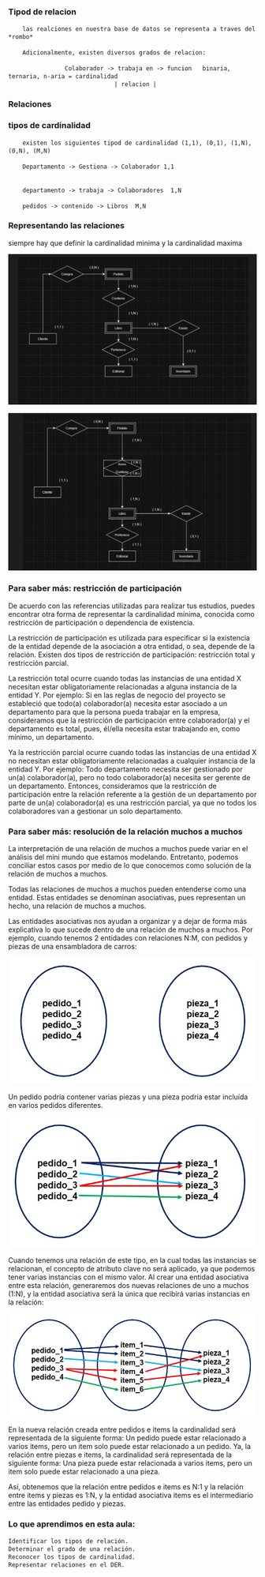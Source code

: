 ### Tipod de relacion
        las realciones en nuestra base de datos se representa a traves del *rombo*

        Adicionalmente, existen diversos grados de relacion:

                    Colaborador -> trabaja en -> funcion   binaria, ternaria, n-aria = cardinalidad
                                  | relacion |

### Relaciones

### tipos de cardinalidad
        existen los siguientes tipod de cardinalidad (1,1), (0,1), (1,N), (0,N), (M,N)

        Departamento -> Gestiona -> Colaborador 1,1


        departamento -> trabaja -> Colaboradores  1,N

        pedidos -> contenido -> Libros  M,N

### Representando las relaciones

siempre hay que definir la cardinalidad minima y la cardinalidad maxima

![alt text](image.png)

![alt text](image-1.png)

### Para saber más: restricción de participación

De acuerdo con las referencias utilizadas para realizar tus estudios, puedes encontrar otra forma de representar la cardinalidad mínima, conocida como restricción de participación o dependencia de existencia.

La restricción de participación es utilizada para especificar si la existencia de la entidad depende de la asociación a otra entidad, o sea, depende de la relación. Existen dos tipos de restricción de participación: restricción total y restricción parcial.

La restricción total ocurre cuando todas las instancias de una entidad X necesitan estar obligatoriamente relacionadas a alguna instancia de la entidad Y. Por ejemplo: Si en las reglas de negocio del proyecto se estableció que todo(a) colaborador(a) necesita estar asociado a un departamento para que la persona pueda trabajar en la empresa, consideramos que la restricción de participación entre colaborador(a) y el departamento es total, pues, él/ella necesita estar trabajando en, como mínimo, un departamento.

Ya la restricción parcial ocurre cuando todas las instancias de una entidad X no necesitan estar obligatoriamente relacionadas a cualquier instancia de la entidad Y. Por ejemplo: Todo departamento necesita ser gestionado por un(a) colaborador(a), pero no todo colaborador(a) necesita ser gerente de un departamento. Entonces, consideramos que la restricción de participación entre la relación referente a la gestión de un departamento por parte de un(a) colaborador(a) es una restricción parcial, ya que no todos los colaboradores van a gestionar un solo departamento.

### Para saber más: resolución de la relación muchos a muchos



La interpretación de una relación de muchos a muchos puede variar en el análisis del mini mundo que estamos modelando. Entretanto, podemos conciliar estos casos por medio de lo que conocemos como solución de la relación de muchos a muchos.

Todas las relaciones de muchos a muchos pueden entenderse como una entidad. Estas entidades se denominan asociativas, pues representan un hecho, una relación de muchos a muchos.

Las entidades asociativas nos ayudan a organizar y a dejar de forma más explicativa lo que sucede dentro de una relación de muchos a muchos. Por ejemplo, cuando tenemos 2 entidades con relaciones N:M, con pedidos y piezas de una ensambladora de carros:

![alt text](1+(1).jpg)

Un pedido podría contener varias piezas y una pieza podría estar incluída en varios pedidos diferentes.

![alt text](2+(1).jpg)

Cuando tenemos una relación de este tipo, en la cual todas las instancias se relacionan, el concepto de atributo clave no será aplicado, ya que podemos tener varias instancias con el mismo valor. Al crear una entidad asociativa entre esta relación, generaremos dos nuevas relaciones de uno a muchos (1:N), y la entidad asociativa será la única que recibirá varias instancias en la relación:

![alt text](3.jpg)

En la nueva relación creada entre pedidos e items la cardinalidad será representada de la siguiente forma: Un pedido puede estar relacionado a varios items, pero un item solo puede estar relacionado a un pedido. Ya, la relación entre piezas e items, la cardinalidad será representada de la siguiente forma: Una pieza puede estar relacionada a varios items, pero un item solo puede estar relacionado a una pieza.

Así, obtenemos que la relación entre pedidos e items es N:1 y la relación entre items y piezas es 1:N, y la entidad asociativa items es el intermediario entre las entidades pedido y piezas.

### Lo que aprendimos en esta aula:

    Identificar los tipos de relación.
    Determinar el grado de una relación.
    Reconocer los tipos de cardinalidad.
    Representar relaciones en el DER.

